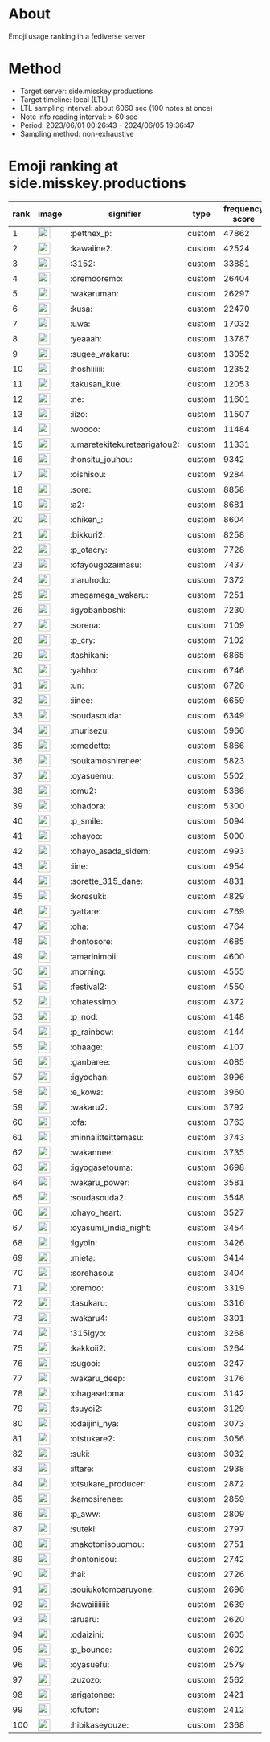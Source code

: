 # About
Emoji usage ranking in a fediverse server

# Method
- Target server: side.misskey.productions
- Target timeline: local (LTL)
- LTL sampling interval: about 6060 sec (100 notes at once)
- Note info reading interval: > 60 sec
- Period: 2023/06/01 00:26:43 - 2024/06/05 19:36:47 
- Sampling method: non-exhaustive

# Emoji ranking at side.misskey.productions

|rank|image|signifier|type|frequency score|
|----|----|----|----|----|
|1|<img height="24" src="https://side.misskey.productions/emoji/petthex_p.webp">|:petthex_p:|custom|47862|
|2|<img height="24" src="https://side.misskey.productions/emoji/kawaiine2.webp">|:kawaiine2:|custom|42524|
|3|<img height="24" src="https://side.misskey.productions/emoji/3152.webp">|:3152:|custom|33881|
|4|<img height="24" src="https://side.misskey.productions/emoji/oremooremo.webp">|:oremooremo:|custom|26404|
|5|<img height="24" src="https://side.misskey.productions/emoji/wakaruman.webp">|:wakaruman:|custom|26297|
|6|<img height="24" src="https://side.misskey.productions/emoji/kusa.webp">|:kusa:|custom|22470|
|7|<img height="24" src="https://side.misskey.productions/emoji/uwa.webp">|:uwa:|custom|17032|
|8|<img height="24" src="https://side.misskey.productions/emoji/yeaaah.webp">|:yeaaah:|custom|13787|
|9|<img height="24" src="https://side.misskey.productions/emoji/sugee_wakaru.webp">|:sugee_wakaru:|custom|13052|
|10|<img height="24" src="https://side.misskey.productions/emoji/hoshiiiiii.webp">|:hoshiiiiii:|custom|12352|
|11|<img height="24" src="https://side.misskey.productions/emoji/takusan_kue.webp">|:takusan_kue:|custom|12053|
|12|<img height="24" src="https://side.misskey.productions/emoji/ne.webp">|:ne:|custom|11601|
|13|<img height="24" src="https://side.misskey.productions/emoji/iizo.webp">|:iizo:|custom|11507|
|14|<img height="24" src="https://side.misskey.productions/emoji/woooo.webp">|:woooo:|custom|11484|
|15|<img height="24" src="https://side.misskey.productions/emoji/umaretekitekuretearigatou2.webp">|:umaretekitekuretearigatou2:|custom|11331|
|16|<img height="24" src="https://side.misskey.productions/emoji/honsitu_jouhou.webp">|:honsitu_jouhou:|custom|9342|
|17|<img height="24" src="https://side.misskey.productions/emoji/oishisou.webp">|:oishisou:|custom|9284|
|18|<img height="24" src="https://side.misskey.productions/emoji/sore.webp">|:sore:|custom|8858|
|19|<img height="24" src="https://side.misskey.productions/emoji/a2.webp">|:a2:|custom|8681|
|20|<img height="24" src="https://side.misskey.productions/emoji/chiken_.webp">|:chiken_:|custom|8604|
|21|<img height="24" src="https://side.misskey.productions/emoji/bikkuri2.webp">|:bikkuri2:|custom|8258|
|22|<img height="24" src="https://side.misskey.productions/emoji/p_otacry.webp">|:p_otacry:|custom|7728|
|23|<img height="24" src="https://side.misskey.productions/emoji/ofayougozaimasu.webp">|:ofayougozaimasu:|custom|7437|
|24|<img height="24" src="https://side.misskey.productions/emoji/naruhodo.webp">|:naruhodo:|custom|7372|
|25|<img height="24" src="https://side.misskey.productions/emoji/megamega_wakaru.webp">|:megamega_wakaru:|custom|7251|
|26|<img height="24" src="https://side.misskey.productions/emoji/igyobanboshi.webp">|:igyobanboshi:|custom|7230|
|27|<img height="24" src="https://side.misskey.productions/emoji/sorena.webp">|:sorena:|custom|7109|
|28|<img height="24" src="https://side.misskey.productions/emoji/p_cry.webp">|:p_cry:|custom|7102|
|29|<img height="24" src="https://side.misskey.productions/emoji/tashikani.webp">|:tashikani:|custom|6865|
|30|<img height="24" src="https://side.misskey.productions/emoji/yahho.webp">|:yahho:|custom|6746|
|31|<img height="24" src="https://side.misskey.productions/emoji/un.webp">|:un:|custom|6726|
|32|<img height="24" src="https://side.misskey.productions/emoji/iinee.webp">|:iinee:|custom|6659|
|33|<img height="24" src="https://side.misskey.productions/emoji/soudasouda.webp">|:soudasouda:|custom|6349|
|34|<img height="24" src="https://side.misskey.productions/emoji/murisezu.webp">|:murisezu:|custom|5966|
|35|<img height="24" src="https://side.misskey.productions/emoji/omedetto.webp">|:omedetto:|custom|5866|
|36|<img height="24" src="https://side.misskey.productions/emoji/soukamoshirenee.webp">|:soukamoshirenee:|custom|5823|
|37|<img height="24" src="https://side.misskey.productions/emoji/oyasuemu.webp">|:oyasuemu:|custom|5502|
|38|<img height="24" src="https://side.misskey.productions/emoji/omu2.webp">|:omu2:|custom|5386|
|39|<img height="24" src="https://side.misskey.productions/emoji/ohadora.webp">|:ohadora:|custom|5300|
|40|<img height="24" src="https://side.misskey.productions/emoji/p_smile.webp">|:p_smile:|custom|5094|
|41|<img height="24" src="https://side.misskey.productions/emoji/ohayoo.webp">|:ohayoo:|custom|5000|
|42|<img height="24" src="https://side.misskey.productions/emoji/ohayo_asada_sidem.webp">|:ohayo_asada_sidem:|custom|4993|
|43|<img height="24" src="https://side.misskey.productions/emoji/iine.webp">|:iine:|custom|4954|
|44|<img height="24" src="https://side.misskey.productions/emoji/sorette_315_dane.webp">|:sorette_315_dane:|custom|4831|
|45|<img height="24" src="https://side.misskey.productions/emoji/koresuki.webp">|:koresuki:|custom|4829|
|46|<img height="24" src="https://side.misskey.productions/emoji/yattare.webp">|:yattare:|custom|4769|
|47|<img height="24" src="https://side.misskey.productions/emoji/oha.webp">|:oha:|custom|4764|
|48|<img height="24" src="https://side.misskey.productions/emoji/hontosore.webp">|:hontosore:|custom|4685|
|49|<img height="24" src="https://side.misskey.productions/emoji/amarinimoii.webp">|:amarinimoii:|custom|4600|
|50|<img height="24" src="https://side.misskey.productions/emoji/morning.webp">|:morning:|custom|4555|
|51|<img height="24" src="https://side.misskey.productions/emoji/festival2.webp">|:festival2:|custom|4550|
|52|<img height="24" src="https://side.misskey.productions/emoji/ohatessimo.webp">|:ohatessimo:|custom|4372|
|53|<img height="24" src="https://side.misskey.productions/emoji/p_nod.webp">|:p_nod:|custom|4148|
|54|<img height="24" src="https://side.misskey.productions/emoji/p_rainbow.webp">|:p_rainbow:|custom|4144|
|55|<img height="24" src="https://side.misskey.productions/emoji/ohaage.webp">|:ohaage:|custom|4107|
|56|<img height="24" src="https://side.misskey.productions/emoji/ganbaree.webp">|:ganbaree:|custom|4085|
|57|<img height="24" src="https://side.misskey.productions/emoji/igyochan.webp">|:igyochan:|custom|3996|
|58|<img height="24" src="https://side.misskey.productions/emoji/e_kowa.webp">|:e_kowa:|custom|3960|
|59|<img height="24" src="https://side.misskey.productions/emoji/wakaru2.webp">|:wakaru2:|custom|3792|
|60|<img height="24" src="https://side.misskey.productions/emoji/ofa.webp">|:ofa:|custom|3763|
|61|<img height="24" src="https://side.misskey.productions/emoji/minnaiitteittemasu.webp">|:minnaiitteittemasu:|custom|3743|
|62|<img height="24" src="https://side.misskey.productions/emoji/wakannee.webp">|:wakannee:|custom|3735|
|63|<img height="24" src="https://side.misskey.productions/emoji/igyogasetouma.webp">|:igyogasetouma:|custom|3698|
|64|<img height="24" src="https://side.misskey.productions/emoji/wakaru_power.webp">|:wakaru_power:|custom|3581|
|65|<img height="24" src="https://side.misskey.productions/emoji/soudasouda2.webp">|:soudasouda2:|custom|3548|
|66|<img height="24" src="https://side.misskey.productions/emoji/ohayo_heart.webp">|:ohayo_heart:|custom|3527|
|67|<img height="24" src="https://side.misskey.productions/emoji/oyasumi_india_night.webp">|:oyasumi_india_night:|custom|3454|
|68|<img height="24" src="https://side.misskey.productions/emoji/igyoin.webp">|:igyoin:|custom|3426|
|69|<img height="24" src="https://side.misskey.productions/emoji/mieta.webp">|:mieta:|custom|3414|
|70|<img height="24" src="https://side.misskey.productions/emoji/sorehasou.webp">|:sorehasou:|custom|3404|
|71|<img height="24" src="https://side.misskey.productions/emoji/oremoo.webp">|:oremoo:|custom|3319|
|72|<img height="24" src="https://side.misskey.productions/emoji/tasukaru.webp">|:tasukaru:|custom|3316|
|73|<img height="24" src="https://side.misskey.productions/emoji/wakaru4.webp">|:wakaru4:|custom|3301|
|74|<img height="24" src="https://side.misskey.productions/emoji/315igyo.webp">|:315igyo:|custom|3268|
|75|<img height="24" src="https://side.misskey.productions/emoji/kakkoii2.webp">|:kakkoii2:|custom|3264|
|76|<img height="24" src="https://side.misskey.productions/emoji/sugooi.webp">|:sugooi:|custom|3247|
|77|<img height="24" src="https://side.misskey.productions/emoji/wakaru_deep.webp">|:wakaru_deep:|custom|3176|
|78|<img height="24" src="https://side.misskey.productions/emoji/ohagasetoma.webp">|:ohagasetoma:|custom|3142|
|79|<img height="24" src="https://side.misskey.productions/emoji/tsuyoi2.webp">|:tsuyoi2:|custom|3129|
|80|<img height="24" src="https://side.misskey.productions/emoji/odaijini_nya.webp">|:odaijini_nya:|custom|3073|
|81|<img height="24" src="https://side.misskey.productions/emoji/otstukare2.webp">|:otstukare2:|custom|3056|
|82|<img height="24" src="https://side.misskey.productions/emoji/suki.webp">|:suki:|custom|3032|
|83|<img height="24" src="https://side.misskey.productions/emoji/ittare.webp">|:ittare:|custom|2938|
|84|<img height="24" src="https://side.misskey.productions/emoji/otsukare_producer.webp">|:otsukare_producer:|custom|2872|
|85|<img height="24" src="https://side.misskey.productions/emoji/kamosirenee.webp">|:kamosirenee:|custom|2859|
|86|<img height="24" src="https://side.misskey.productions/emoji/p_aww.webp">|:p_aww:|custom|2809|
|87|<img height="24" src="https://side.misskey.productions/emoji/suteki.webp">|:suteki:|custom|2797|
|88|<img height="24" src="https://side.misskey.productions/emoji/makotonisouomou.webp">|:makotonisouomou:|custom|2751|
|89|<img height="24" src="https://side.misskey.productions/emoji/hontonisou.webp">|:hontonisou:|custom|2742|
|90|<img height="24" src="https://side.misskey.productions/emoji/hai.webp">|:hai:|custom|2726|
|91|<img height="24" src="https://side.misskey.productions/emoji/souiukotomoaruyone.webp">|:souiukotomoaruyone:|custom|2696|
|92|<img height="24" src="https://side.misskey.productions/emoji/kawaiiiiiiii.webp">|:kawaiiiiiiii:|custom|2639|
|93|<img height="24" src="https://side.misskey.productions/emoji/aruaru.webp">|:aruaru:|custom|2620|
|94|<img height="24" src="https://side.misskey.productions/emoji/odaizini.webp">|:odaizini:|custom|2605|
|95|<img height="24" src="https://side.misskey.productions/emoji/p_bounce.webp">|:p_bounce:|custom|2602|
|96|<img height="24" src="https://side.misskey.productions/emoji/oyasuefu.webp">|:oyasuefu:|custom|2579|
|97|<img height="24" src="https://side.misskey.productions/emoji/zuzozo.webp">|:zuzozo:|custom|2562|
|98|<img height="24" src="https://side.misskey.productions/emoji/arigatonee.webp">|:arigatonee:|custom|2421|
|99|<img height="24" src="https://side.misskey.productions/emoji/ofuton.webp">|:ofuton:|custom|2412|
|100|<img height="24" src="https://side.misskey.productions/emoji/hibikaseyouze.webp">|:hibikaseyouze:|custom|2368|
